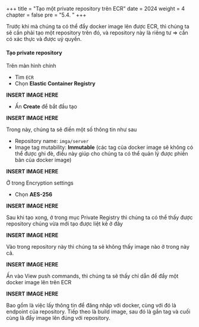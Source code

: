 +++
title = "Tạo một private repository trên ECR"
date = 2024
weight = 4
chapter = false
pre = "5.4. "
+++

Trước khi mà chúng ta có thể đẩy docker image lên được ECR, thì chúng ta sẽ cần phải tạo một repository trên đó, và repository này là riêng tư => cần có xác thực và được uỷ quyền.

#### Tạo private repository

Trên màn hình chính

- Tìm `ECR`
- Chọn **Elastic Container Registry**

**INSERT IMAGE HERE**

- Ấn **Create** để bắt đầu tạo

**INSERT IMAGE HERE**

Trong này, chúng ta sẽ điền một số thông tin như sau

- Repository name: `imga/server`
- Image tag mutability: **Immutable** (các tag của docker image sẽ không có thể được ghi đè, điều này giúp cho chúng ta có thể quản lý được phiên bản của docker image)

**INSERT IMAGE HERE**

Ở trong Encryption settings

- Chọn **AES-256**

**INSERT IMAGE HERE**

Sau khi tạo xong, ở trong mục Private Registry thì chúng ta có thể thấy được repository chúng vừa mới tạo được liệt kê ở đây

**INSERT IMAGE HERE**

Vào trong repository này thì chúng ta sẽ không thấy image nào ở trong này cả.

**INSERT IMAGE HERE**

Ấn vào View push commands, thì chúng ta sẽ thấy chỉ dẫn để đẩy một docker image lên trên ECR

**INSERT IMAGE HERE**

Bao gồm là việc lấy thông tin để đăng nhập với docker, cùng với đó là endpoint của repository. Tiếp theo là build image, sau đó là gắn tag và cuối cùng là đẩy image lên đúng với repository.
